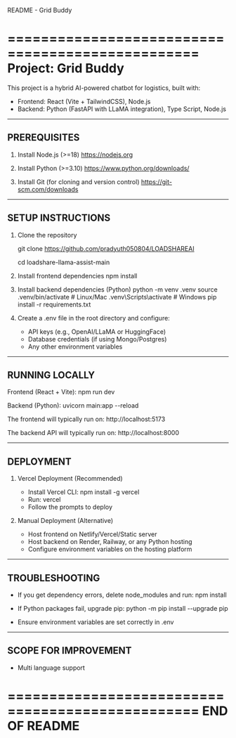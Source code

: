 README - Grid Buddy

=================================================
Project: Grid Buddy
=================================================

This project is a hybrid AI-powered chatbot for logistics,
built with:
- Frontend: React (Vite + TailwindCSS), Node.js
- Backend: Python (FastAPI with LLaMA integration), Type Script, Node.js

-------------------------------------------------
PREREQUISITES
-------------------------------------------------
1. Install Node.js (>=18)
   https://nodejs.org

2. Install Python (>=3.10)
   https://www.python.org/downloads/

3. Install Git (for cloning and version control)
   https://git-scm.com/downloads


-------------------------------------------------
SETUP INSTRUCTIONS
-------------------------------------------------

1. Clone the repository
   
   git clone <https://github.com/pradyuth050804/LOADSHAREAI>
   
   cd loadshare-llama-assist-main

3. Install frontend dependencies
   npm install
   

4. Install backend dependencies (Python)
   python -m venv .venv
   source .venv/bin/activate   # Linux/Mac
   .venv\Scripts\activate    # Windows
   pip install -r requirements.txt

5. Create a .env file in the root directory and configure:
   - API keys (e.g., OpenAI/LLaMA or HuggingFace)
   - Database credentials (if using Mongo/Postgres)
   - Any other environment variables

-------------------------------------------------
RUNNING LOCALLY
-------------------------------------------------

Frontend (React + Vite):
   npm run dev
  

Backend (Python):
   uvicorn main:app --reload

The frontend will typically run on:
   http://localhost:5173

The backend API will typically run on:
   http://localhost:8000

-------------------------------------------------
DEPLOYMENT
-------------------------------------------------

1. Vercel Deployment (Recommended)
   - Install Vercel CLI: npm install -g vercel
   - Run: vercel
   - Follow the prompts to deploy

2. Manual Deployment (Alternative)
   - Host frontend on Netlify/Vercel/Static server
   - Host backend on Render, Railway, or any Python hosting
   - Configure environment variables on the hosting platform

-------------------------------------------------
TROUBLESHOOTING
-------------------------------------------------

- If you get dependency errors, delete node_modules and run:
  npm install

- If Python packages fail, upgrade pip:
  python -m pip install --upgrade pip

- Ensure environment variables are set correctly in .env


------------------------------------------------
SCOPE FOR IMPROVEMENT
------------------------------------------------
- Multi language support

=================================================
END OF README
=================================================
